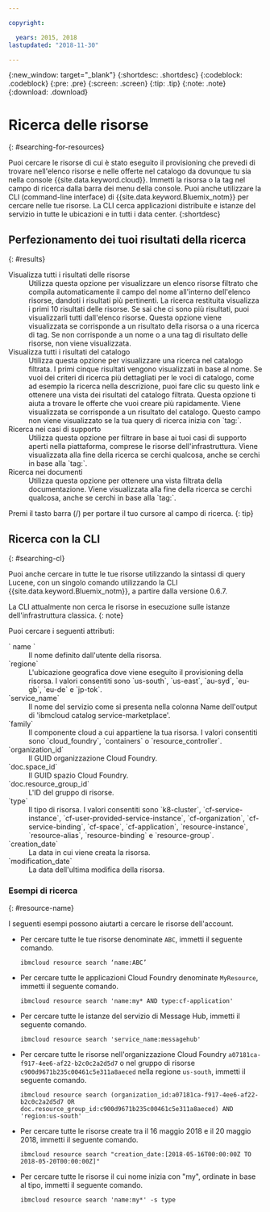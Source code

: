 ```yaml
---

copyright:

  years: 2015, 2018
lastupdated: "2018-11-30"

---
```


{:new_window: target="_blank"}
{:shortdesc: .shortdesc}
{:codeblock: .codeblock}
{:pre: .pre}
{:screen: .screen}
{:tip: .tip}
{:note: .note}
{:download: .download}


# Ricerca delle risorse
{: #searching-for-resources}

Puoi cercare le risorse di cui è stato eseguito il provisioning che prevedi di trovare nell'elenco risorse e nelle offerte nel catalogo da dovunque tu sia nella console {{site.data.keyword.cloud}}. Immetti la risorsa o la tag nel campo di ricerca dalla barra dei menu della console. Puoi anche utilizzare la CLI (command-line interface) di {{site.data.keyword.Bluemix_notm}} per cercare nelle tue risorse. La CLI cerca applicazioni distribuite e istanze del servizio in tutte le ubicazioni e in tutti i data center.
{:shortdesc}

## Perfezionamento dei tuoi risultati della ricerca
{: #results}

<dl>
<dt>Visualizza tutti i risultati delle risorse</dt>
<dd>Utilizza questa opzione per visualizzare un elenco risorse filtrato che compila automaticamente il campo del nome all'interno dell'elenco risorse, dandoti i risultati più pertinenti. La ricerca restituita visualizza i primi 10 risultati delle risorse. Se sai che ci sono più risultati, puoi visualizzarli tutti dall'elenco risorse. Questa opzione viene visualizzata se corrisponde a un risultato della risorsa o a una ricerca di tag. Se non corrisponde a un nome o a una tag di risultato delle risorse, non viene visualizzata.</dd>
<dt>Visualizza tutti i risultati del catalogo</dt>
<dd>Utilizza questa opzione per visualizzare una ricerca nel catalogo filtrata. I primi cinque risultati vengono visualizzati in base al nome. Se vuoi dei criteri di ricerca più dettagliati per le voci di catalogo, come ad esempio la ricerca nella descrizione, puoi fare clic su questo link e ottenere una vista dei risultati del catalogo filtrata. Questa opzione ti aiuta a trovare le offerte che vuoi creare più rapidamente. Viene visualizzata se corrisponde a un risultato del catalogo. Questo campo non viene visualizzato se la tua query di ricerca inizia con `tag:`.</dd>
<dt>Ricerca nei casi di supporto</dt>
<dd>Utilizza questa opzione per filtrare in base ai tuoi casi di supporto aperti nella piattaforma, comprese le risorse dell'infrastruttura. Viene visualizzata alla fine della ricerca se cerchi qualcosa, anche se cerchi in base alla `tag:`.</dd>
<dt>Ricerca nei documenti</dt>
<dd>Utilizza questa opzione per ottenere una vista filtrata della documentazione. Viene visualizzata alla fine della ricerca se cerchi qualcosa, anche se cerchi in base alla `tag:`.</dd>
</dl>

Premi il tasto barra (/) per portare il tuo cursore al campo di ricerca.
{: tip}


## Ricerca con la CLI
{: #searching-cl}

Puoi anche cercare in tutte le tue risorse utilizzando la sintassi di query Lucene, con un singolo comando utilizzando la CLI {{site.data.keyword.Bluemix_notm}}, a partire dalla versione 0.6.7. 

  La CLI attualmente non cerca le risorse in esecuzione sulle istanze dell'infrastruttura classica.
  {: note}

Puoi cercare i seguenti attributi: 

<dl>
<dt>` name `</dt>
<dd> Il nome definito dall'utente della risorsa.</dd>
<dt>`regione`</dt>
<dd>L'ubicazione geografica dove viene eseguito il provisioning della risorsa. I valori consentiti sono `us-south`, `us-east`, `au-syd`, `eu-gb`, `eu-de` e `jp-tok`.</dd>
<dt>`service_name`</dt>
<dd>Il nome del servizio come si presenta nella colonna Name dell'output di 'ibmcloud catalog service-marketplace'.</dd>
<dt>`family`</dt>
<dd>Il componente cloud a cui appartiene la tua risorsa. I valori consentiti sono `cloud_foundry`, `containers` o `resource_controller`.</dd>
<dt>`organization_id`</dt>
<dd>Il GUID organizzazione Cloud Foundry.</dd>
<dt>`doc.space_id`</dt>
<dd>Il GUID spazio Cloud Foundry.</dd>
<dt>`doc.resource_group_id`</dt>
<dd>L'ID del gruppo di risorse.</dd>
<dt>`type`</dt>
<dd>Il tipo di risorsa. I valori consentiti sono `k8-cluster`, `cf-service-instance`, `cf-user-provided-service-instance`, `cf-organization`, `cf-service-binding`, `cf-space`, `cf-application`, `resource-instance`, `resource-alias`, `resource-binding` e `resource-group`.</dd>
<dt>`creation_date`</dt>
<dd>La data in cui viene creata la risorsa.</dd>
<dt>`modification_date`</dt>
<dd> La data dell'ultima modifica della risorsa.</dd>
</dl>

### Esempi di ricerca
{: #resource-name}

I seguenti esempi possono aiutarti a cercare le risorse dell'account.

* Per cercare tutte le tue risorse denominate `ABC`, immetti il seguente comando.

    `ibmcloud resource search ‘name:ABC’`

* Per cercare tutte le applicazioni Cloud Foundry denominate `MyResource`, immetti il seguente comando.

    `ibmcloud resource search 'name:my* AND type:cf-application'
`

* Per cercare tutte le istanze del servizio di Message Hub, immetti il seguente comando.

    `ibmcloud resource search 'service_name:messagehub'`

* Per cercare tutte le risorse nell'organizzazione Cloud Foundry `a07181ca-f917-4ee6-af22-b2c0c2a2d5d7` o nel gruppo di risorse `c900d9671b235c00461c5e311a8aeced` nella regione `us-south`, immetti il seguente comando.

    `ibmcloud resource search (organization_id:a07181ca-f917-4ee6-af22-b2c0c2a2d5d7 OR doc.resource_group_id:c900d9671b235c00461c5e311a8aeced) AND 'region:us-south'`

* Per cercare tutte le risorse create tra il 16 maggio 2018 e il 20 maggio 2018, immetti il seguente comando.

    `ibmcloud resource search "creation_date:[2018-05-16T00:00:00Z TO 2018-05-20T00:00:00Z]"`
    
* Per cercare tutte le risorse il cui nome inizia con "my", ordinate in base al tipo, immetti il seguente comando.

    `ibmcloud resource search 'name:my*' -s type`


